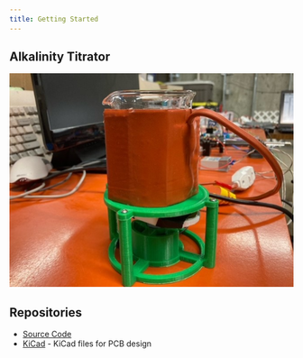 ```yaml
---
title: Getting Started
---
```


## Alkalinity Titrator

![Alkalinity Titrator Device](/assets/images/splash_alkalinity_titrator.jpg)

## Repositories

* [Source Code](https://github.com/Open-Acidification/AlkalinityTitrator)
* [KiCad](https://github.com/Open-Acidification/AlkalinityTitrator-KiCad) - KiCad files for PCB design
